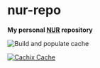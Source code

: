 # nur-repo

**My personal [NUR](https://github.com/nix-community/NUR) repository**

![Build and populate cache](https://github.com/skiletro/nur-repo/workflows/Build%20and%20populate%20cache/badge.svg)

[![Cachix Cache](https://img.shields.io/badge/cachix-skiletro-blue.svg)](https://skiletro.cachix.org)

